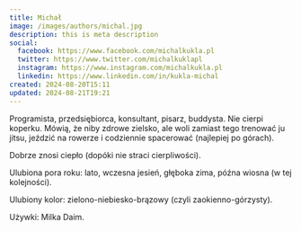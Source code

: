 ```yaml
---
title: Michał
image: /images/authors/michal.jpg
description: this is meta description
social:
  facebook: https://www.facebook.com/michalkukla.pl
  twitter: https://www.twitter.com/michalkuklapl
  instagram: https://www.instagram.com/michalkukla.pl
  linkedin: https://www.linkedin.com/in/kukla-michal
created: 2024-08-20T15:11
updated: 2024-08-21T19:21
---
```

Programista, przedsiębiorca, konsultant, pisarz, buddysta. Nie cierpi koperku. Mówią, że niby zdrowe zielsko, ale woli zamiast tego trenować ju jitsu, jeździć na rowerze i codziennie spacerować (najlepiej po górach).

Dobrze znosi ciepło (dopóki nie straci cierpliwości).

Ulubiona pora roku: lato, wczesna jesień, głęboka zima, późna wiosna (w tej kolejności).

Ulubiony kolor: zielono-niebiesko-brązowy (czyli zaokienno-górzysty).

Używki: Milka Daim.